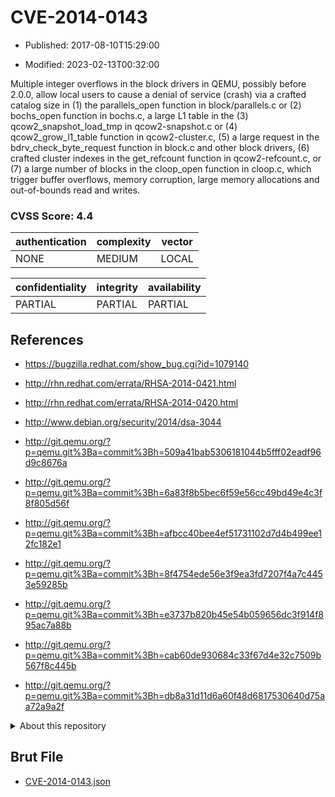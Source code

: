 # CVE-2014-0143

- Published: 2017-08-10T15:29:00

- Modified: 2023-02-13T00:32:00

Multiple integer overflows in the block drivers in QEMU, possibly before 2.0.0, allow local users to cause a denial of service (crash) via a crafted catalog size in (1) the parallels_open function in block/parallels.c or (2) bochs_open function in bochs.c, a large L1 table in the (3) qcow2_snapshot_load_tmp in qcow2-snapshot.c or (4) qcow2_grow_l1_table function in qcow2-cluster.c, (5) a large request in the bdrv_check_byte_request function in block.c and other block drivers, (6) crafted cluster indexes in the get_refcount function in qcow2-refcount.c, or (7) a large number of blocks in the cloop_open function in cloop.c, which trigger buffer overflows, memory corruption, large memory allocations and out-of-bounds read and writes.

### CVSS Score: **4.4**

| authentication | complexity | vector |
| --- | --- | --- |
| NONE | MEDIUM | LOCAL |

| confidentiality | integrity | availability |
| --- | --- | --- |
| PARTIAL | PARTIAL | PARTIAL |

## References

* https://bugzilla.redhat.com/show_bug.cgi?id=1079140

* http://rhn.redhat.com/errata/RHSA-2014-0421.html

* http://rhn.redhat.com/errata/RHSA-2014-0420.html

* http://www.debian.org/security/2014/dsa-3044

* http://git.qemu.org/?p=qemu.git%3Ba=commit%3Bh=509a41bab5306181044b5fff02eadf96d9c8676a

* http://git.qemu.org/?p=qemu.git%3Ba=commit%3Bh=6a83f8b5bec6f59e56cc49bd49e4c3f8f805d56f

* http://git.qemu.org/?p=qemu.git%3Ba=commit%3Bh=afbcc40bee4ef51731102d7d4b499ee12fc182e1

* http://git.qemu.org/?p=qemu.git%3Ba=commit%3Bh=8f4754ede56e3f9ea3fd7207f4a7c4453e59285b

* http://git.qemu.org/?p=qemu.git%3Ba=commit%3Bh=e3737b820b45e54b059656dc3f914f895ac7a88b

* http://git.qemu.org/?p=qemu.git%3Ba=commit%3Bh=cab60de930684c33f67d4e32c7509b567f8c445b

* http://git.qemu.org/?p=qemu.git%3Ba=commit%3Bh=db8a31d11d6a60f48d6817530640d75aa72a9a2f

<details>
<summary>About this repository</summary> 

  This repository is part of the project [Live Hack CVE](https://github.com/Live-Hack-CVE). Main website can be found [www.live-hack.org](https://www.live-hack.org) 
  
  Made by [Sn0wAlice](https://github.com/Sn0wAlice) for the people that care about security and need to have a feed of the latest CVEs. Hope you enjoy it, don't forget to star the repo and follow me on [Twitter](https://twitter.com/Sn0wAlice) and [Github](https://github.com/Sn0wAlice). And that is my [personnal website](https://www.alice-snow.me/)

  - [Home Page](https://github.com/Live-Hack-CVE)
  - [Framework](https://github.com/Live-Hack-CVE/cve-framework)
  - [CVE database](https://github.com/Live-Hack-CVE/full_database)
  - [Changelog](https://github.com/Live-Hack-CVE/Changelog)
</details>

## Brut File

* [CVE-2014-0143.json](https://raw.githubusercontent.com/Live-Hack-CVE/full_database/main/cves/2014/CVE-2014-0143.json)

